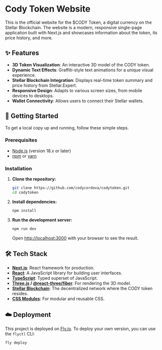 # Cody Token Website

This is the official website for the $CODY Token, a digital currency on the Stellar Blockchain. The website is a modern, responsive single-page application built with Next.js and showcases information about the token, its price history, and more.

## ✨ Features

- **3D Token Visualization**: An interactive 3D model of the CODY token.
- **Dynamic Text Effects**: Graffiti-style text animations for a unique visual experience.
- **Stellar Blockchain Integration**: Displays real-time token summary and price history from Stellar.Expert.
- **Responsive Design**: Adapts to various screen sizes, from mobile devices to desktops.
- **Wallet Connectivity**: Allows users to connect their Stellar wallets.

## 🚀 Getting Started

To get a local copy up and running, follow these simple steps.

### Prerequisites

- [Node.js](https://nodejs.org/) (version 18.x or later)
- [npm](https://www.npmjs.com/) or [yarn](https://yarnpkg.com/)

### Installation

1.  **Clone the repository:**
    ```bash
    git clone https://github.com/codycordova/codytoken.git
    cd codytoken
    ```

2.  **Install dependencies:**
    ```bash
    npm install
    ```

3.  **Run the development server:**
    ```bash
    npm run dev
    ```
    Open [http://localhost:3000](http://localhost:3000) with your browser to see the result.

## 🛠️ Tech Stack

- **[Next.js](https://nextjs.org/)**: React framework for production.
- **[React](https://reactjs.org/)**: A JavaScript library for building user interfaces.
- **[TypeScript](https://www.typescriptlang.org/)**: Typed superset of JavaScript.
- **[Three.js](https://threejs.org/) / [@react-three/fiber](https://docs.pmnd.rs/react-three-fiber/getting-started/introduction)**: For rendering the 3D model.
- **[Stellar Blockchain](https://www.stellar.org/)**: The decentralized network where the CODY token resides.
- **[CSS Modules](https://github.com/css-modules/css-modules)**: For modular and reusable CSS.

## ☁️ Deployment

This project is deployed on [Fly.io](https://fly.io/). To deploy your own version, you can use the `flyctl` CLI:

```bash
fly deploy
```
